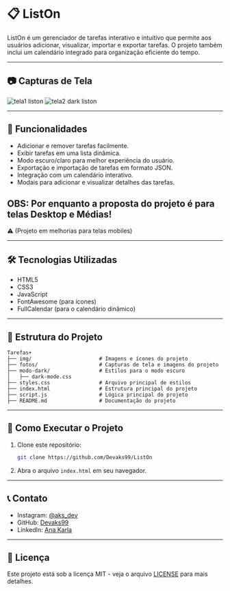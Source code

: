 # 📋 ListOn

ListOn é um gerenciador de tarefas interativo e intuitivo que permite aos usuários adicionar, visualizar, importar e exportar tarefas. O projeto também inclui um calendário integrado para organização eficiente do tempo.

---

## 📷 Capturas de Tela

![tela1 liston](https://github.com/user-attachments/assets/de446a4f-14ba-4a4f-8841-7d37deea4108)
![tela2 dark liston](https://github.com/user-attachments/assets/c33aa871-b83b-48a1-9bd9-3461d1eed02f)


---

## 📌 Funcionalidades

- Adicionar e remover tarefas facilmente.
- Exibir tarefas em uma lista dinâmica.
- Modo escuro/claro para melhor experiência do usuário.
- Exportação e importação de tarefas em formato JSON.
- Integração com um calendário interativo.
- Modais para adicionar e visualizar detalhes das tarefas.

## OBS: Por enquanto a proposta do projeto é para telas Desktop e Médias!

⚠️ (Projeto em melhorias para telas mobiles)

---

## 🛠 Tecnologias Utilizadas

- HTML5
- CSS3
- JavaScript
- FontAwesome (para ícones)
- FullCalendar (para o calendário dinâmico)

---
## 📂 Estrutura do Projeto

```
Tarefas+
├── img/                      # Imagens e ícones do projeto
├── fotos/                    # Capturas de tela e imagens do projeto
├── modo-dark/                # Estilos para o modo escuro
│   ├── dark-mode.css
├── styles.css                # Arquivo principal de estilos
├── index.html                # Estrutura principal do projeto
├── script.js                 # Lógica principal do projeto
├── README.md                 # Documentação do projeto
```

---

## 🚀 Como Executar o Projeto

1. Clone este repositório:
   ```sh
   git clone https://github.com/Devaks99/ListOn
   ```
2. Abra o arquivo `index.html` em seu navegador.

---

## 📞 Contato

- Instagram: [@aks_dev](https://www.instagram.com/aks_dev/)
- GitHub: [Devaks99](https://github.com/Devaks99/ListOn)
- LinkedIn: [Ana Karla](https://www.linkedin.com/in/ana-karla-209606263)

---

## 📜 Licença

Este projeto está sob a licença MIT - veja o arquivo [LICENSE](LICENSE) para mais detalhes.

